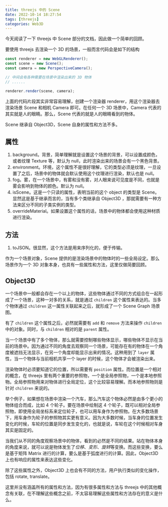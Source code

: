 ```yaml
---
title: threejs 中的 Scene
date: 2022-10-14 18:27:54
tags: [threejs]
categories: Web3D
---
```


今天阅读了一下 threejs 中 Scene 部分的文档，因此做一个简单的回顾。

要使用 threejs 去渲染一个 3D 的场景，一般而言代码会是如下的结构

```javascript
const renderer = new WebGLRenderer();
const scene = new Scene();
const camera = new PerspectiveCamera();

// 中间会有各种需要在场景中渲染出来的 3D 物体
// ......

renderer.render(scene, camera);
```

<!--more-->

上面的代码片段其实非常容易理解，创建一个渲染器 renderer，用这个渲染器去渲染场景 Scene 和相机 Camera 即可。在任何一个 3D 场景中，Camera 代表的其实就是人的眼睛。那么，Scene 代表的就是人的眼睛看到的物体。

Scene 继承自 Object3D，Scene 自身的属性和方法不多。

## 属性

1. background。背景，简单理解就是设置这个场景的背景，可以设置成颜色，或者纹理 Texture 等，默认为 null，此时渲染出来的场景会有一个黑色背景。
2. environment。环境，这个属性不是很好理解，它的类型必须是纹理，一旦设置了之后，场景中的物体就会默认使用这个纹理进行渲染，默认也是 null。
3. fog。雾，在一个场景中，有雾和没有雾，对人眼来说可见度是不同，也就是雾会影响到物体的颜色。默认为 null。
4. isScene。这是一个只读的属性，表明当前的这个 object 的类型是 Scene。显然这是基于继承而言的，当有多个类继承自 Object3D ，那就需要有一种方法来区分不同的子类实例的类型。
5. overrideMaterial。如果设置这个属性的话，场景中的物体都会使用这种材质进行渲染。

## 方法

1. toJSON。很显然，这个方法是用来序列化的，便于传输。

作为一个场景对象，Scene 提供的是渲染场景中的物体时的一些全局设定。那么场景作为一个 3D 对象本身，也具有一些属性和方法，这里仅做简要回顾。

## Object3D

一个场景中一般都会存在一个以上的物体，这些物体通过不同的方式组合在一起形成了一个场景，这种一对多的关系，就是通过 `children` 这个属性来表达的。当多个物体通过 `children` 这一属性关联起来之后，就形成了一个 Scene Graph 场景图。

有了 `children` 这个属性之后，必然就需要有 `add` 和 `remove` 方法来操作 `children` 中的对象。同时，与 `children` 相对的是 `parent` 属性。

当一个场景中有了多个物体，那么就需要控制哪些物体显示，哪些物体不显示在当前的场景中。因为通过不同的角度去观察同一个场景，可能存在有的物体在一个角度被遮挡无法显示，在另一个角度却能显示出来的情况。这种用到了 `layer` 属性，当一个物体与当前相机共享一个 layer 的时候，这个物体才会被渲染出来。

渲染物体时必须要知道它的位置，所以需要有 `position` 属性。而位置是一个相对的概念，在 threejs 里有两个重要的参照物，一个是全局参照物，一个是本地参照物。全局参照物用来对物体进行全局定位，这个比较容易理解。而本地参照物则是针对 `children` 来说的。

举个例子，如果想在场景中渲染一个汽车，那么汽车这个物体必然是由多个更小的物体组合而成，比如 4 个轮子。要在场景中绘制这 4 个轮子，既可以相对全局参照物，即使用全局坐标系来定位轮子，也可以用车身作为参照物。在大多数场景下，用车身作为轮子的参照物其实更有意义。因为大多数时候，当车身的位置发生变化的时候，车轮的位置是同步发生变化的，也就是说，车轮在这个时候相对车身其实是固定的。

当我们从不同的角度观察场景中的物体，看到的必然是不同的结果。站在物体本身的角度来说，就可以说是物体发生了*位移*、_变形_、*旋转*等变换。而这些变换，要么是基于矩阵 Matrix 进行的计算，要么是基于弧度进行的计算。因此，Object3D 上也有响应的属性来表达这些变化。

除了这些属性之外，Object3D 上也会有不同的方法，用户执行类似的变化操作，包括 rotate, translate。

这里并没有涵盖所有的属性和方法，因为有很多属性和方法与 threejs 中的其他概念有关联，在不理解这些概念之前，不太容易理解这些属性和方法存在的意义是什么。
